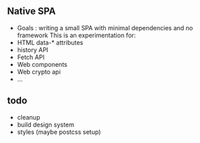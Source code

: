 ## Native SPA
- Goals : writing a small SPA with minimal dependencies and no framework
This is an experimentation for:
- HTML data-* attributes
- history API
- Fetch API
- Web components
- Web crypto api
- ...

## todo
- cleanup
- build design system
- styles (maybe postcss setup)